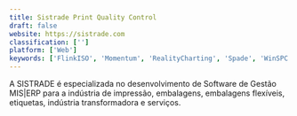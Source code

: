 ```yaml
---
title: Sistrade Print Quality Control
draft: false 
website: https://sistrade.com
classification: ['']
platform: ['Web']
keywords: ['FlinkISO', 'Momentum', 'RealityCharting', 'Spade', 'WinSPC', 'Wisdom', 'isoTracker']
---
```

A SISTRADE é especializada no desenvolvimento de Software de Gestão MIS|ERP para a indústria de impressão, embalagens, embalagens flexíveis, etiquetas, indústria transformadora e serviços.